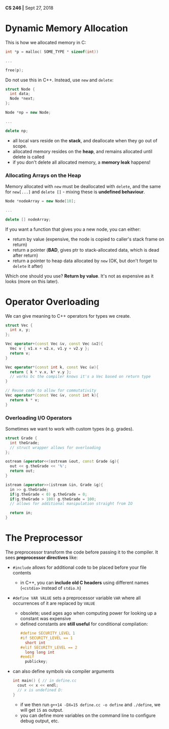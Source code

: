 **CS 246 |** Sept 27, 2018


# Dynamic Memory Allocation
This is how we allocated memory in C:
```c
int *p = malloc( SOME_TYPE * sizeof(int))

...

free(p);
```

Do not use this in C++. Instead, use `new` and `delete`:
```cpp
struct Node {
  int data;
  Node *next;
};

Node *np = new Node;

...

delete np;
```

 - all local vars reside on the **stack**, and deallocate when they go out of scope.
 - allocated memory resides on the **heap**, and remains allocated until delete is called
 - if you don't delete all allocated memory, a **memory leak** happens!


### Allocating Arrays on the Heap

Memory allocated with `new` must be deallocated with `delete`, and the same for `new[...]` and `delete []` - mixing these is **undefined behaviour**.

```cpp
Node *nodeArray = new Node[10];

...

delete [] nodeArray;
```

If you want a function that gives you a new node, you can either:
 - return by value (expensive, the node is copied to caller's stack frame on return)
 - return a pointer (**BAD**, gives ptr to stack-allocated data, which is dead after return)
 - return a pointer to heap data allocated by `new` (OK, but don't forget to `delete` it after)

Which one should you use? **Return by value**. It's not as expensive as it looks (more on this later).


# Operator Overloading
We can give meaning to C++ operators for types we create.
```cpp
struct Vec {
  int x, y;
};

Vec operator+(const Vec &v, const Vec &v2){
  Vec v { v1.x + v2.x, v1.y + v2.y };
  return v;
}

Vec operator*(const int k, const Vec &v){
  return { k * v.x, k* v.y };
  // works bc the compiler knows it's a Vec based on return type
}

// Reuse code to allow for commutativity
Vec operator*(const Vec &v, const int k){
  return k * v;
}
```


### Overloading I/O Operators
Sometimes we want to work with custom types (e.g. grades).
```cpp
struct Grade {
  int theGrade;
  // struct wrapper allows for overloading
};

ostream &operator<<(ostream &out, const Grade &g){
  out << g.theGrade << '%';
  return out;
}

istream &operator>>(istream &in, Grade &g){
  in >> g.theGrade;
  if(g.theGrade < 0) g.theGrade = 0;
  if(g.theGrade > 100) g.theGrade = 100;
  // allows for additional manipulation straight from IO

  return in;
}
```



# The Preprocessor
The preprocessor transform the code before passing it to the compiler. It sees **preprocessor directives** like:
 - `#include` allows for additional code to be placed before your file contents

   - in C++, you can **include old C headers** using different names (`<cstdio>` instead of `stdio.h`)
 - `#define VAR VALUE` sets a preprocessor variable `VAR` where all occurrences of it are replaced by `VALUE`
   - obsolete; used ages ago when computing power for looking up a constant was expensive
   - defined constants are **still useful** for conditional compilation:
      ```cpp
      #define SECURITY_LEVEL 1
      #if SECURITY_LEVEL == 1
        short int
      #elif SECURITY_LEVEL == 2
        long long int
      #endif
        publickey;
      ```
  - can also define symbols via compiler arguments
    ```cpp
    int main() { // in define.cc
      cout << x << endl;
      // x is undefined D:
    }
    ```
    - if we then run `g++14 -DX=15 define.cc -o define` and `./define`, we will get `15` as output.
    - you can define more variables on the command line to configure debug output, etc.
